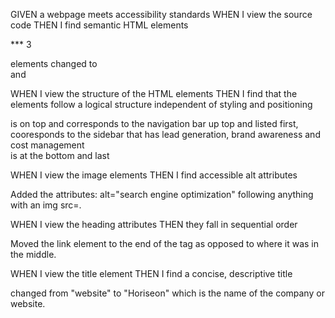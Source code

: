 GIVEN a webpage meets accessibility standards
WHEN I view the source code
THEN I find semantic HTML elements

*** 3 <div> elements changed to <nav> <aside> and <footer>

WHEN I view the structure of the HTML elements
THEN I find that the elements follow a logical structure independent of styling and positioning

<nav> is on top and corresponds to the navigation bar up top and listed first, <aside> cooresponds to the sidebar that has lead generation, brand awareness and cost management
<footer> is at the bottom and last


WHEN I view the image elements
THEN I find accessible alt attributes

Added the attributes: alt="search engine optimization" following anything with an img src=.


WHEN I view the heading attributes
THEN they fall in sequential order

Moved the link element to the end of the <head> tag as opposed to where it was in the middle.

WHEN I view the title element
THEN I find a concise, descriptive title

changed from "website" to "Horiseon" which is the name of the company or website.